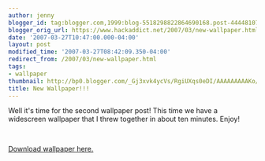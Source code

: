 ```yaml
---
author: jenny
blogger_id: tag:blogger.com,1999:blog-5518298822864690168.post-4444810759335714390
blogger_orig_url: https://www.hackaddict.net/2007/03/new-wallpaper.html
date: '2007-03-27T10:47:00.000-04:00'
layout: post
modified_time: '2007-03-27T08:42:09.350-04:00'
redirect_from: /2007/03/new-wallpaper.html
tags:
- wallpaper
thumbnail: http://bp0.blogger.com/_Gj3xvk4ycVs/RgiUXqs0eDI/AAAAAAAAAKo/YmClYpzvyr4/s72-c/Gears.jpg
title: New Wallpaper!!!
---
```


Well it's time for the second wallpaper post!  This time we have a widescreen wallpaper that I threw together in about ten minutes.  Enjoy!<br /><br /><a onblur="try {parent.deselectBloggerImageGracefully();} catch(e) {}" href="http://bp0.blogger.com/_Gj3xvk4ycVs/RgiUXqs0eDI/AAAAAAAAAKo/YmClYpzvyr4/s1600-h/Gears.jpg"><img style="margin: 0px auto 10px; display: block; text-align: center; cursor: pointer;" src="http://bp0.blogger.com/_Gj3xvk4ycVs/RgiUXqs0eDI/AAAAAAAAAKo/YmClYpzvyr4/s400/Gears.jpg" alt="" id="BLOGGER_PHOTO_ID_5046446516788820018" border="0" /></a><br /><a href="http://www.divshare.com/download/288091-366">Download wallpaper here.</a>